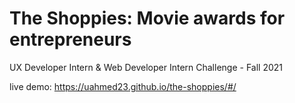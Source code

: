# The Shoppies: Movie awards for entrepreneurs

UX Developer Intern & Web Developer Intern Challenge - Fall 2021

live demo: https://uahmed23.github.io/the-shoppies/#/

